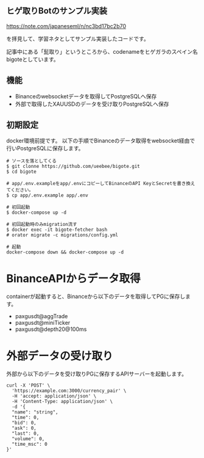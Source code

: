 ## ヒゲ取りBotのサンプル実装


https://note.com/japaneseml/n/nc3bd17bc2b70

を拝見して、学習ネタとしてサンプル実装したコードです。

記事中にある「髭取り」というところから、codenameをヒゲガラのスペイン名bigoteとしています。


## 機能

- Binanceのwebsocketデータを取得してPostgreSQLへ保存
- 外部で取得したXAUUSDのデータを受け取りPostgreSQLへ保存


## 初期設定

docker環境前提です。
以下の手順でBinanceのデータ取得をwebsocket経由で行いPostgreSQLに保存します。

```
# ソースを落としてくる
$ git clonne https://github.com/ueebee/bigote.git
$ cd bigote

# app/.env.exampleをapp/.envにコピーしてBinanceのAPI KeyとSecretを書き換えてください。
$ cp app/.env.example app/.env

# 初回起動
$ docker-compose up -d 

# 初回起動時のみmigration流す
$ docker exec -it bigote-fetcher bash
# orator migrate -c migrations/config.yml

# 起動
docker-compose down && docker-compose up -d
```

# BinanceAPIからデータ取得

containerが起動すると、Binanceから以下のデータを取得してPGに保存します。

- paxgusdt@aggTrade
- paxgusdt@miniTicker
- paxgusdt@depth20@100ms

# 外部データの受け取り

外部から以下のデータを受け取りPGに保存するAPIサーバーを起動します。

```
curl -X 'POST' \
  'https://example.com:3000/currency_pair' \
  -H 'accept: application/json' \
  -H 'Content-Type: application/json' \
  -d '{
  "name": "string",
  "time": 0,
  "bid": 0,
  "ask": 0,
  "last": 0,
  "volume": 0,
  "time_msc": 0
}'
```

